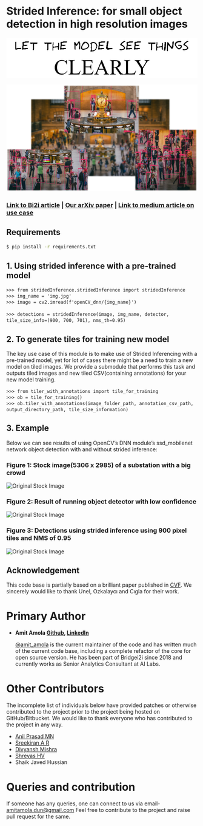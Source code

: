 # Strided Inference: for small object detection in high resolution images     

<img src="images/let.png" width="680">

![Header.png](images/Header.png)

###  [Link to Bi2i article](https://bridgei2i.com/strided_inferencing.com) | [Our arXiv paper](https://arxiv.org/abs/_____) | [Link to medium article on use case](https://amitamola.medium/Strided_inference) 

## Requirements
```bash
$ pip install -r requirements.txt
```


## 1. Using strided inference with a pre-trained model
```
>>> from stridedInference.stridedInference import stridedInference
>>> img_name = 'img.jpg'
>>> image = cv2.imread(f'openCV_dnn/{img_name}')

>>> detections = stridedInference(image, img_name, detector, tile_size_info=(900, 700, 701), nms_th=0.95)
```

## 2. To generate tiles for training new model 
The key use case of this module is to make use of Strided Inferencing with a pre-trained model, yet for lot of cases
there might be a need to train a new model on tiled images. We provide a submodule that performs this
task and outputs tiled images and new tiled CSV(containing annotations) for your new model training.

```
>>> from tiler_with_annotations import tile_for_training
>>> ob = tile_for_training()
>>> ob.tiler_with_annotations(image_folder_path, annotation_csv_path,  output_directory_path, tile_size_information)
```


## 3. Example 
Below we can see results of using OpenCV’s DNN module’s ssd_mobilenet network object detection with and without strided inference:

### Figure  1: Stock image(5306 x 2985) of a substation with a big crowd
![Original Stock Image](images/sample_img.jpg)

### Figure 2: Result of running object detector with low confidence
![Original Stock Image](images/result_without_strided.jpg)

### Figure 3: Detections using strided inference using 900 pixel tiles and NMS of 0.95
![Original Stock Image](images/result_with_strided.jpg)


## Acknowledgement

This code base is partially based on a brilliant paper published in [CVF](https://openaccess.thecvf.com/content_CVPRW_2019/papers/UAVision/Unel_The_Power_of_Tiling_for_Small_Object_Detection_CVPRW_2019_paper.pdf). 
We sincerely would like to thank Unel, Ozkalaycı and Cıgla for their work.


Primary Author
==============

* __Amit Amola [Github](https://github.com/amitamola), [LinkedIn](https://www.linkedin.com/in/amitamola/)__

    [@amit_amola](https://twitter.com/amit_amola) is the current maintainer of the 
	code and has written much of the current code base, including a complete refactor 
	of the core for open source version. He has been part of Bridgei2i since 2018 and 
	currently works as Senior Analytics Consultant at AI Labs.

Other Contributors
==================

The incomplete list of individuals below have provided patches or otherwise
contributed to the project prior to the project being hosted on GitHub/Bitbucket. 
We would like to thank everyone who has contributed to the project in any way.

* [Anil Prasad MN](https://www.linkedin.com/in/anilprasadmn/)
* [Sreekiran A R](https://www.linkedin.com/in/sreekiranar/)
* [Divyansh Mishra](https://www.linkedin.com/in/dimishhra/)
* [Shreyas HV](https://www.linkedin.com/in/shreyas-h-v-78215b160/)
* Shaik Javed Hussian

Queries and contribution
========================
If someone has any queries, one can connect to us via email- amitamola.dun@gmail.com
Feel free to contribute to the project and raise pull request for the same.
